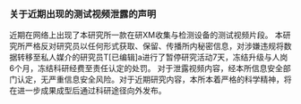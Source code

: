 <h3 class="text-center">关于近期出现的测试视频泄露的声明</h3>

[title]: <> (关于近期出现的测试视频泄露的声明)
[time]: <> (2021-03-14)

近期在网络上出现了本研究所一款在研XM收集与检测设备的测试视频片段。
本研究所严格反对研究员以任何形式获取、保留、传播所内秘密信息，对涉嫌违规将数据转移至私人媒介的研究员T[已编辑]a进行了暂停研究活动7天，冻结升级与人岗6个月，冻结科研经费至责任认定的处罚。
对于泄露视频内容，经本所信息安全部门认定，无严重信息安全风险。对于近期研究内容，本所本着严格的科学精神，将在进一步成果成型后通过科研途径向外发布。
